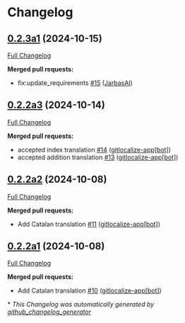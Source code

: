 # Changelog

## [0.2.3a1](https://github.com/OpenVoiceOS/ovos-skill-wikihow/tree/0.2.3a1) (2024-10-15)

[Full Changelog](https://github.com/OpenVoiceOS/ovos-skill-wikihow/compare/0.2.2a3...0.2.3a1)

**Merged pull requests:**

- fix:update\_requirements [\#15](https://github.com/OpenVoiceOS/ovos-skill-wikihow/pull/15) ([JarbasAl](https://github.com/JarbasAl))

## [0.2.2a3](https://github.com/OpenVoiceOS/ovos-skill-wikihow/tree/0.2.2a3) (2024-10-14)

[Full Changelog](https://github.com/OpenVoiceOS/ovos-skill-wikihow/compare/0.2.2a2...0.2.2a3)

**Merged pull requests:**

- accepted index translation [\#14](https://github.com/OpenVoiceOS/ovos-skill-wikihow/pull/14) ([gitlocalize-app[bot]](https://github.com/apps/gitlocalize-app))
- accepted addition translation [\#13](https://github.com/OpenVoiceOS/ovos-skill-wikihow/pull/13) ([gitlocalize-app[bot]](https://github.com/apps/gitlocalize-app))

## [0.2.2a2](https://github.com/OpenVoiceOS/ovos-skill-wikihow/tree/0.2.2a2) (2024-10-08)

[Full Changelog](https://github.com/OpenVoiceOS/ovos-skill-wikihow/compare/0.2.2a1...0.2.2a2)

**Merged pull requests:**

- Add Catalan translation [\#11](https://github.com/OpenVoiceOS/ovos-skill-wikihow/pull/11) ([gitlocalize-app[bot]](https://github.com/apps/gitlocalize-app))

## [0.2.2a1](https://github.com/OpenVoiceOS/ovos-skill-wikihow/tree/0.2.2a1) (2024-10-08)

[Full Changelog](https://github.com/OpenVoiceOS/ovos-skill-wikihow/compare/0.2.1...0.2.2a1)

**Merged pull requests:**

- Add Catalan translation [\#10](https://github.com/OpenVoiceOS/ovos-skill-wikihow/pull/10) ([gitlocalize-app[bot]](https://github.com/apps/gitlocalize-app))



\* *This Changelog was automatically generated by [github_changelog_generator](https://github.com/github-changelog-generator/github-changelog-generator)*
